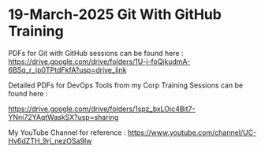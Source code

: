 # 19-March-2025 Git With GitHub Training

PDFs for Git with GitHub sessions can be found here : <br>
https://drive.google.com/drive/folders/1U-j-foQjkudmA-6BSq_r_jp0TPtdFkfA?usp=drive_link

Detailed PDFs for DevOps Tools from my Corp Training Sessions can be found here : <br>

https://drive.google.com/drive/folders/1spz_bxLOic4Bit7-YNni72YAqtWaskSX?usp=sharing

My YouTube Channel for reference : https://www.youtube.com/channel/UC-Hv6dZTH_9rj_nezOSa9Iw <br>
